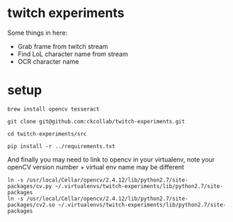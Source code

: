 twitch experiments
==================

Some things in here:

 * Grab frame from twitch stream
 * Find LoL character name from stream
 * OCR character name
 
setup
=====

```
brew install opencv tesseract
```
```
git clone git@github.com:ckcollab/twitch-experiments.git
```
```
cd twitch-experiments/src
```
```
pip install -r ../requirements.txt
```

And finally you may need to link to opencv in your virtualenv, note your openCV version number + virtual env name may be different
```
ln -s /usr/local/Cellar/opencv/2.4.12/lib/python2.7/site-packages/cv.py ~/.virtualenvs/twitch-experiments/lib/python2.7/site-packages
ln -s /usr/local/Cellar/opencv/2.4.12/lib/python2.7/site-packages/cv2.so ~/.virtualenvs/twitch-experiments/lib/python2.7/site-packages
```

